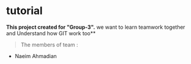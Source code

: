 # tutorial

**This project created for "Group-3".**
we want to learn teamwork together and Understand how GIT work too**
> The members of team :
* Naeim Ahmadian
